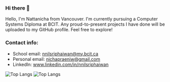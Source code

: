 ### Hi there 👋
Hello, I'm Nattanicha from Vancouver. I'm currently pursuing a Computer Systems Diploma at BCIT. Any proud-to-present projects I have done will be uploaded to my GitHub profile. Feel free to explore!

### Contact info:
- School email: nnilsriphaiwan@my.bcit.ca
- Personal email: nichapraeniw@gmail.com
- LinkedIn: www.linkedin.com/in/nnilsriphaiwan

![Top Langs](https://github-readme-stats.vercel.app/api/top-langs/?username=NichapraeNiw&hide_progress=true)
![Top Langs](https://your-vercel-app.vercel.app/api/top-langs/?username=NichapraeNiw&hide_progress=true)
